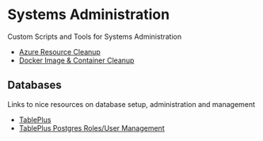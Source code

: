 # Systems Administration
Custom Scripts and Tools for Systems Administration

* [Azure Resource Cleanup](bash-scripts/azure-resource-cleanup.sh)
* [Docker Image & Container Cleanup](bash-scripts/docker-cleanup.sh)


## Databases
Links to nice resources on database setup, administration and management
* [TablePlus](https://tableplus.com/)
* [TablePlus Postgres Roles/User Management](https://tableplus.com/blog/2018/04/postgresql-how-to-grant-access-to-users.html)
